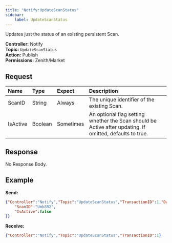 ```yaml
---
title: "Notify:UpdateScanStatus"
sidebar:
    label: UpdateScanStatus
---
```


Updates just the status of an existing persistent Scan.

**Controller:** Notify\
**Topic:** `UpdateScanStatus`\
**Action:** Publish\
**Permissions:** Zenith/Market

## Request

| Name       | Type    | Expect    | Description |
| :--------- | :------ | :-------- | :---------- |
| ScanID     | String  | Always    | The unique identifier of the existing Scan. |
| IsActive   | Boolean | Sometimes | An optional flag setting whether the Scan should be Active after updating. If omitted, defaults to true. |

## Response

No Response Body.

## Example

**Send:**
```json
{"Controller":"Notify","Topic":"UpdateScanStatus","TransactionID":1,"Data":{
	"ScanID":"Umk8R2",
	"IsActive":false
}}
```

**Receive:**
```json
{"Controller":"Notify","Topic":"UpdateScanStatus","TransactionID":1}
```
